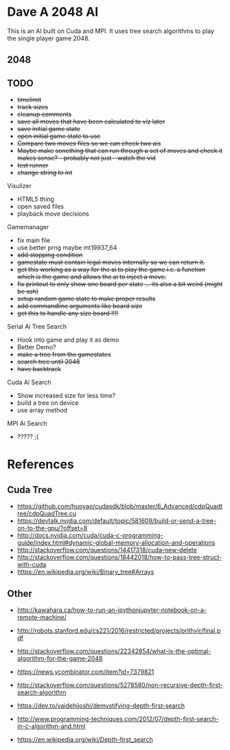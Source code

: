 Dave A 2048 AI
==============

This is an AI built on Cuda and MPI.
It uses tree search algorithms to play the single player game 2048.

2048
----


TODO
----
- ~~timelimit~~
- ~~track sizes~~
- ~~cleanup comments~~
- ~~save all moves that have been calculated to viz later~~
- ~~save initial game state~~
- ~~open initial game state to use~~
- ~~Compare two moves files so we can check two ais~~
- ~~Maybe make sonething that can run through a set of moves and check it makes sense? - probably not just - watch the vid~~
- ~~test runner~~
- ~~change string to int~~

Visulizer
- HTML5 thing
- open saved files
- playback move decisions

Gamemanager
- fix main file
- use better prng maybe mt19937_64
- ~~add stopping condition~~
- ~~gamestate must contain legal moves internally so we can return it.~~
- ~~get this working as a way for the ai to play the game i.e. a function which is the game and allows the ai to inject a move.~~
- ~~fix printout to only show one board per state ... its also a bit weird (might be ssh)~~
- ~~setup random game state to make proper results~~
- ~~add commandline arguments like board size~~
- ~~get this to handle any size board !!!!~~

Serial Ai Tree Search
- Hook into game and play it as demo
- Better Demo?
- ~~make a tree from the gamestates~~
- ~~search tree until 2048~~
- ~~have backtrack~~

Cuda Ai Search
- Show increased size for less time?
- build a tree on device
- use array method

MPI Ai Search
- ????? ;(

References
====
Cuda Tree
----
- https://github.com/huoyao/cudasdk/blob/master/6_Advanced/cdpQuadtree/cdpQuadTree.cu
- https://devtalk.nvidia.com/default/topic/581609/build-or-send-a-tree-on-to-the-gpu/?offset=8
- http://docs.nvidia.com/cuda/cuda-c-programming-guide/index.html#dynamic-global-memory-allocation-and-operations
- http://stackoverflow.com/questions/14417318/cuda-new-delete
- http://stackoverflow.com/questions/18442018/how-to-pass-tree-struct-with-cuda
- https://en.wikipedia.org/wiki/Binary_tree#Arrays

Other
-----
- http://kawahara.ca/how-to-run-an-ipythonjupyter-notebook-on-a-remote-machine/

- http://robots.stanford.edu/cs221/2016/restricted/projects/prithvir/final.pdf
- http://stackoverflow.com/questions/22342854/what-is-the-optimal-algorithm-for-the-game-2048
- https://news.ycombinator.com/item?id=7379821

- http://stackoverflow.com/questions/5278580/non-recursive-depth-first-search-algorithm
- https://dev.to/vaidehijoshi/demystifying-depth-first-search
- http://www.programming-techniques.com/2012/07/depth-first-search-in-c-algorithm-and.html
- https://en.wikipedia.org/wiki/Depth-first_search

